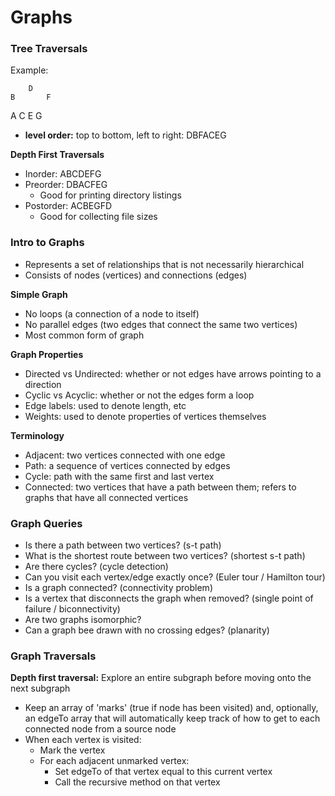 # Graphs

### Tree Traversals

Example:

        D
    B       F
  A   C   E   G

 - **level order:** top to bottom, left to right: DBFACEG
 
 **Depth First Traversals**
  - Inorder: ABCDEFG
  - Preorder: DBACFEG
    - Good for printing directory listings
  - Postorder: ACBEGFD
    - Good for collecting file sizes

### Intro to Graphs
 - Represents a set of relationships that is not necessarily hierarchical
 - Consists of nodes (vertices) and connections (edges)

 **Simple Graph**
  - No loops (a connection of a node to itself)
  - No parallel edges (two edges that connect the same two vertices)
  - Most common form of graph

 **Graph Properties**
  - Directed vs Undirected: whether or not edges have arrows pointing to a direction
  - Cyclic vs Acyclic: whether or not the edges form a loop
  - Edge labels: used to denote length, etc
  - Weights: used to denote properties of vertices themselves

 **Terminology**
  - Adjacent: two vertices connected with one edge
  - Path: a sequence of vertices connected by edges
  - Cycle: path with the same first and last vertex
  - Connected: two vertices that have a path between them; refers to graphs that have all connected vertices

### Graph Queries
 - Is there a path between two vertices? (s-t path)
 - What is the shortest route between two vertices? (shortest s-t path)
 - Are there cycles? (cycle detection)
 - Can you visit each vertex/edge exactly once? (Euler tour / Hamilton tour)
 - Is a graph connected? (connectivity problem)
 - Is a vertex that disconnects the graph when removed? (single point of failure / biconnectivity)
 - Are two graphs isomorphic?
 - Can a graph bee drawn with no crossing edges? (planarity)

### Graph Traversals

**Depth first traversal:** Explore an entire subgraph before moving onto the next subgraph
 - Keep an array of 'marks' (true if node has been visited) and, optionally, an edgeTo array that will automatically keep track of how to get to each connected node from a source node
 - When each vertex is visited:
    - Mark the vertex
    - For each adjacent unmarked vertex:
        - Set edgeTo of that vertex equal to this current vertex
        - Call the recursive method on that vertex